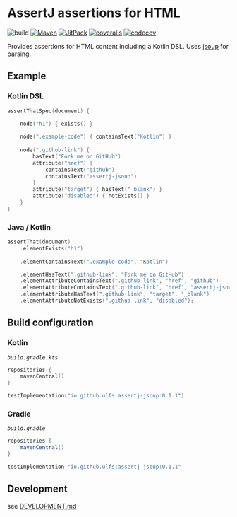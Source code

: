 # AssertJ assertions for HTML
![build](https://github.com/ulfsauer0815/assertj-jsoup/workflows/build/badge.svg)
[![Maven](https://img.shields.io/maven-central/v/io.github.ulfs/assertj-jsoup?color=blue)](https://mvnrepository.com/artifact/io.github.ulfs/assertj-jsoup)
[![JitPack](https://jitpack.io/v/ulfsauer0815/assertj-jsoup.svg)](https://jitpack.io/#ulfsauer0815/assertj-jsoup)
[![coveralls](https://coveralls.io/repos/github/ulfsauer0815/assertj-jsoup/badge.svg)](https://coveralls.io/github/ulfsauer0815/assertj-jsoup)
[![codecov](https://codecov.io/gh/ulfsauer0815/assertj-jsoup/branch/main/graph/badge.svg)](https://codecov.io/gh/ulfsauer0815/assertj-jsoup)

Provides assertions for HTML content including a Kotlin DSL.
Uses [jsoup](https://jsoup.org/) for parsing.

## Example

### Kotlin DSL
```kotlin
assertThatSpec(document) {

    node("h1") { exists() }
    
    node(".example-code") { containsText("Kotlin") }
    
    node(".github-link") {
        hasText("Fork me on GitHub")
        attribute("href") {
            containsText("github")
            containsText("assertj-jsoup")
        }
        attribute("target") { hasText("_blank") }
        attribute("disabled") { notExists() }
    }
}
```

### Java / Kotlin
```kotlin
assertThat(document)
    .elementExists("h1")
    
    .elementContainsText(".example-code", "Kotlin")

    .elementHasText(".github-link", "Fork me on GitHub")
    .elementAttributeContainsText(".github-link", "href", "github")
    .elementAttributeContainsText(".github-link", "href", "assertj-jsoup")
    .elementAttributeHasText(".github-link", "target", "_blank")
    .elementAttributeNotExists(".github-link", "disabled");
```

## Build configuration

### Kotlin

*`build.gradle.kts`*
```kotlin
repositories {
    mavenCentral()
}

testImplementation("io.github.ulfs:assertj-jsoup:0.1.1")
```

### Gradle

*`build.gradle`*
```groovy
repositories {
    mavenCentral()
}

testImplementation "io.github.ulfs:assertj-jsoup:0.1.1"
```


## Development

see [DEVELOPMENT.md](DEVELOPMENT.md)
